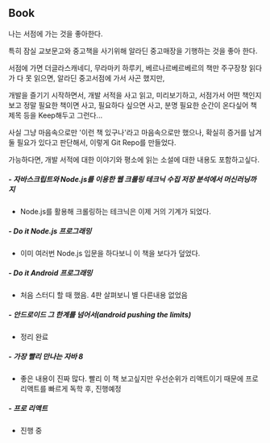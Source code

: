 
## Book

 나는 서점에 가는 것을 좋아한다.

 특히 잠실 교보문고와 중고책을 사기위해 알라딘 중고매장을 기행하는 것을 좋아 한다.

 서점에 가면 더글라스캐네디, 무라마키 하루키, 베르나르베르베르의 책만 주구장창 읽다가 다 못 읽으면, 알라딘 중고서점에 가서 사곤 했지만,

개발을 즐기기 시작하면서, 개발 서적을 사고 읽고, 미리보기하고, 서점가서 어떤 책인지 보고 정말 필요한 책이면 사고, 필요하다 싶으면 사고, 분명 필요한 순간이 온다싶어  책 제목 등을 Keep해두고 그런다...

사실 그냥 마음속으로만 '이런 책 있구나'라고 마음속으로만 했으나, 확실히 증거를 남겨둘 필요가 있다고 판단해서, 이렇게 Git Repo를 만들었다.

가능하다면, 개발 서적에 대한 이야기와 평소에 읽는 소설에 대한 내용도 포함하고싶다.

##### - 자바스크립트와 Node.js를 이용한 웹 크롤링 테크닉 수집 저장 분석에서 머신러닝까지  
  - Node.js를 활용해 크롤링하는 테크닉은 이제 거의 기계가 되었다.
##### - Do it Node.js 프로그래밍  
  - 이미 여러번 Node.js 입문을 하다보니 이 책을 보다가 덮었다.
##### - Do it Android 프로그래밍  
  - 처음 스터디 할 때 했음. 4판 살펴보니 별 다른내용 없었음
##### - 안드로이드 그 한계를 넘어서(android pushing the limits)
  - 정리 완료
##### - 가장 빨리 만나는 자바 8
  - 좋은 내용이 진짜 많다. 빨리 이 책 보고싶지만 우선순위가 리액트이기 때문에 프로 리액트를 빠르게 독학 후, 진행예정
##### - 프로 리액트
  - 진행 중
